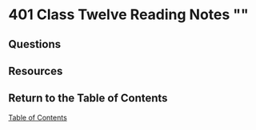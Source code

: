 # 401 Class Twelve Reading Notes ""

## Questions

## Resources

## Return to the Table of Contents

[Table of Contents](https://todd75.github.io/reading-notes/)